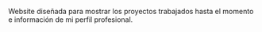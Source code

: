 Website diseñada para mostrar los proyectos trabajados hasta el momento e información de mi perfil profesional. 
